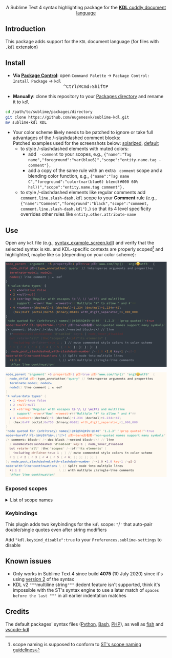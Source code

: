 <p align="center">
A Sublime Text 4 syntax highlighting package for the <a href="https://kdl.dev"><b>KDL</b> cuddly document language</a>
</p>

## Introduction

This package adds support for the `KDL` document language (for files with `.kdl` extension)

## Install

- __Via [Package Control](https://packagecontrol.io)__: open `Command Palette` → `Package Control: Install Package` → `kdl`<br>
                                          <kbd>^Ctrl</kbd>/<kbd>⌘Cmd</kbd><kbd>⇧Shift</kbd><kbd>P</kbd>

- __Manually__: clone this repository to your [Packages directory](https://www.sublimetext.com/docs/packages.html) and rename it to `kdl`
```sh
cd /path/to/sublime/packages/directory
git clone https://github.com/eugenesvk/sublime-kdl.git
mv sublime-kdl KDL
```

- Your color scheme likely needs to be patched to ignore or take full advantages of the /-slashdashed comment blocks:
  <br>Patched examples used for the screenshots below: [solarized](./src/ESCombo.sublime-color-scheme), [default](./src/Mariana.sublime-color-scheme)
  - to style /-slashdashed elements with muted colors:
    - add ` -comment` to your scopes, e.g.,
      `{"name":"Tag name","foreground":"var(blue6)","scope":"entity.name.tag -comment"},`
    - add a copy of the same rule with an extra ` comment` scope and a blending color function, e.g.,
      `{"name":"Tag name C","foreground":"color(var(blue6) blend(#000 60% hsl))","scope":"entity.name.tag comment"},`
  - to style /-slashdashed elements like regular comments add `comment.line.slash-dash.kdl` scope to your __Comment__ rule (e.g., `{"name":"Comment","foreground":"black","scope":"comment, comment.line.slash-dash.kdl"},`) so that its 4 level specificity overrides other rules like `entity.other.attribute-name`

## Use

Open any `kdl` file (e.g., [syntax_example_screen.kdl](./test/syntax_example_screen.kdl)) and verify that the selected syntax is `KDL` and KDL-specific contexts are properly scoped[^1] and highlighted, maybe like so (depending on your color scheme):

![KDL syntax screenshot solarized](https://github.com/eugenesvk/sublime-KDL/blob/main/doc/KDL_syntax_dark.png?raw=true "Custom solarized scheme")

![KDL syntax screenshot default](https://github.com/eugenesvk/sublime-KDL/blob/main/doc/KDL_syntax_light.png?raw=true "Default color scheme")

[^1]: scope naming is supposed to conform to [ST's scope naming guidelines](https://www.sublimetext.com/docs/scope_naming.html)

### Exposed scopes
<details>
<summary>List of scope names</summary>

  | KDL construct	| Scope name
  | :------------	| :----------
  | Entity       	| `entity.name.` `tag.node`¦`type` <br> `entity.other.attribute-name` `.kdl`
  | Elemens      	| `meta.` `node`¦`block.child`¦`argument.value`¦`property.` ` `¦`name`¦`separator`¦`value` `.kdl`
  | Mappings     	| `meta.mapping.` `key`¦`separator`¦`value` <br> `punctuation.separator.key-value` `punctuation.section.mapping.` `begin`¦`end` `.kdl`
  | Number       	| `constant.numeric.` `decimal`¦`float`¦`integer.` ` `¦`binary`¦`octal`¦`hexadecimal` <br> `constant.numeric.` `base`¦`exponent`¦`significand`¦`value`  <br> `punctuation.separator.` `decimal`¦`exponent`¦`number` `.kdl`
  | String       	| `meta.string` `storage.type.string` `string.quoted.double.` ` `¦`raw` <br> `punctuation.definition.string.` `begin`¦`end` `.kdl`
  | Comment      	| `comment.block` `comment.block.documentation` `comment.` `block`¦`line.` `double-slash` <br> `punctuation.definition.comment.` `begin`¦`end` `.kdl`
  | Annotation   	| `meta.annotation` `punctuation.separator.annotation.` `begin`¦`end` `.kdl`
  | Others       	| `constant.character.` `escape`¦`escape.unicode.16-bit-hex` <br> `constant.language.` `boolean`¦`null` <br> `keyword.` `other`¦`operator.arithmetic` `punctuation.separator.continuation.line` `punctuation.terminator.node` <br> `invalid.illegal.` ` `¦`muted`¦`position`¦`muted.position` `.kdl`

</details>

### Keybindings

This plugin adds two keybindings for the `kdl` scope: `"`/`'` that auto-pair double/single quotes even after string modifiers

Add `"kdl.keybind_disable":true` to your `Preferences.sublime-settings` to disable

## Known issues

- Only works in Sublime Text 4 since build __4075__ (10 July 2020) since it's using [version 2](https://www.sublimetext.com/docs/syntax.html) of the syntax
- KDL v2 `"""`multiline string`"""` dedent feature isn't supported, think it's impossible with the ST's syntax engine to use a later match of `spaces before the last """` in all earlier indentation matches

## Credits

The default packages' syntax files ([Python](https://github.com/sublimehq/Packages/blob/master/Python/Python.sublime-syntax), [Bash](https://github.com/sublimehq/Packages/blob/master/ShellScript/Bash.sublime-syntax), [PHP](https://github.com/sublimehq/Packages/blob/master/PHP/PHP.sublime-syntax)), as well as [fish](https://github.com/Phidica/sublime-fish/blob/master/fish.sublime-syntax) and [vscode-kdl](https://github.com/kdl-org/vscode-kdl)
